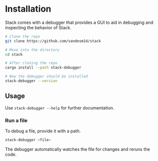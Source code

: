 # Installation

Stack comes with a debugger that provides a GUI to aid in debugging and inspecting the behavior of Stack.

```bash
# Clone the repo
git clone https://github.com/vandesm14/stack

# Move into the directory
cd stack

# After cloning the repo
cargo install --path stack-debugger

# Now the debugger should be installed
stack-debugger --version
```

## Usage

Use `stack-debugger --help` for further documentation.

### Run a file

To debug a file, provide it with a path.

```bash
stack-debugger <file>
```

The debugger automatically watches the file for changes and reruns the code.